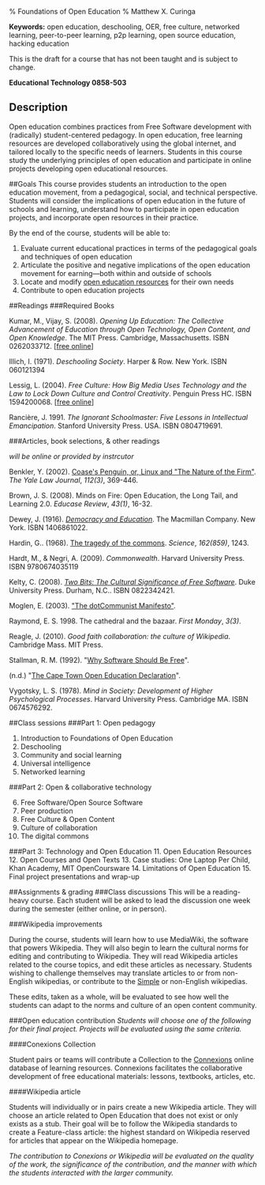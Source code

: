 % Foundations of Open Education
% Matthew X. Curinga

<!-- **********************
* This syllabus was created for
* the Educational Technology Program
* at Adelphi University:
* http://education.adelphi.edu
* copyright 2012 Matthew X. Curinga
* http://matt.curinga.com
* This work is licensed under the Creative Commons Attribution-ShareAlike 3.0 Unported License.
* To view a copy of this license, visit http://creativecommons.org/licenses/by-sa/3.0/ or send 
* a letter to Creative Commons, 444 Castro Street, Suite 900, Mountain View, California, 94041, USA.
* We ask, but do not require, that attribution includes a link to our websites (above).
* version: 2.1
* Based on work available here: https://github.com/mcuringa/adelphi-ed-tech-courses
*/-->

**Keywords:** open education, deschooling, OER, free culture, networked learning, peer-to-peer learning, p2p learning, open source education, hacking education

<div class="warn">This is the draft for a course that has not been taught and is subject to change.</div>

**Educational Technology 0858-503**

## Description
Open education combines practices from Free Software development with (radically) student-centered pedagogy. In open education, free learning resources are developed collaboratively using the global internet, and tailored locally to the specific needs of learners. Students in this course study the underlying principles of open education and participate in online projects developing open educational resources.

##Goals
This course provides students an introduction to the open education movement, from a pedagogical, social, and technical perspective. Students will consider the implications of open education in the future of schools and learning, understand how to participate in open education projects, and incorporate open resources in their practice.

By the end of the course, students will be able to:

1. Evaluate current educational practices in terms of the pedagogical goals and techniques of open education
2. Articulate the positive and negative implications of the open education movement for earning&mdash;both within and outside of schools
3. Locate and modify [open education resources](http://en.wikipedia.org/wiki/Open_educational_resources) for their own needs
4. Contribute to open education projects

##Readings
###Required Books
<div class="ref">

Kumar, M., Vijay, S. (2008). _Opening Up Education: The Collective Advancement of Education through Open Technology, Open Content, and Open Knowledge_. The MIT Press. Cambridge, Massachusetts. ISBN 0262033712. [[free online](http://mitpress.mit.edu/catalog/item/default.asp?ttype=2&tid=11309&mode=toc)]

Illich, I. (1971). _Deschooling Society_. Harper & Row. New York. ISBN 060121394

Lessig, L. (2004). _Free Culture: How Big Media Uses Technology and the Law to Lock Down Culture and Control Creativity_. Penguin Press HC. ISBN 1594200068. [[free online](http://www.free-culture.cc/freeculture.pdf)]


Rancière, J. 1991. _The Ignorant Schoolmaster: Five Lessons in Intellectual Emancipation_. Stanford University Press. USA. ISBN 0804719691.

</div>
###Articles, book selections, & other readings

_will be online or provided by instrcutor_
<div class="ref">

Benkler, Y. (2002). [Coase's Penguin, or, Linux and "The Nature of the Firm"](http://www.jstor.org/stable/1562247). _The Yale Law Journal_, _112(3)_, 369-446.

Brown, J. S. (2008). Minds on Fire: Open Education, the Long Tail, and Learning 2.0. _Educase Review_, _43(1)_, 16-32.

Dewey, J. (1916). [_Democracy and Education_](http://www.ilt.columbia.edu/publications/dewey.html). The Macmillan Company. New York. ISBN 1406861022.

Hardin, G.. (1968). [The tragedy of the commons](http://www.sciencemag.org/content/162/3859/1243.full). _Science_, _162(859)_, 1243.

Hardt, M., & Negri, A. (2009). _Commonwealth_. Harvard University Press. ISBN 9780674035119

Kelty, C. (2008). [_Two Bits: The Cultural Significance of Free Software_](http://twobits.net/read/). Duke University Press. Durham, N.C.. ISBN 0822342421.

Moglen, E. (2003). ["The dotCommunist Manifesto"](http://emoglen.law.columbia.edu/my_pubs/dcm.html).

Raymond, E. S. 1998. The cathedral and the bazaar. _First Monday_, _3(3)_.

Reagle, J. (2010). _Good faith collaboration: the culture of Wikipedia_. Cambridge  Mass. MIT Press.

Stallman, R. M. (1992). "[Why Software Should Be Free](http://www.gnu.org/philosophy/shouldbefree.html)".

(n.d.) "[The Cape Town Open Education Declaration](http://www.capetowndeclaration.org/read-the-declaration)".

Vygotsky, L. S. (1978). _Mind in Society: Development of Higher Psychological Processes_. Harvard University Press. Cambridge MA. ISBN 0674576292.

</div>

##Class sessions
###Part 1: Open pedagogy

1. Introduction to Foundations of Open Education
2. Deschooling
3. Community and social learning
4. Universal intelligence
5. Networked learning

###Part 2: Open & collaborative technology

6. Free Software/Open Source Software
7. Peer production
8. Free Culture & Open Content
9. Culture of collaboration
10. The digital commons

###Part 3: Technology and Open Education
11. Open Education Resources
12. Open Courses and Open Texts
13. Case studies: One Laptop Per Child, Khan Academy, MIT OpenCoursware
14. Limitations of Open Education
15. Final project presentations and wrap-up

##Assignments & grading
###Class discussions
This will be a reading-heavy course. Each student will be asked to lead the discussion one week during the semester (either online, or in person).

###Wikipedia improvements

During the course, students will learn how to use MediaWiki, the software that powers Wikipedia. They will also begin to learn the cultural norms for editing and contributing to Wikipedia. They will read
Wikipedia articles related to the course topics, and edit these articles as necessary. Students wishing to challenge themselves may translate articles to or from non-English wikipedias, or contribute to the [Simple](http://simple.wikipedia.org) or non-English wikipedias.

These edits, taken as a whole, will be evaluated to see how well the students can adapt to the norms and culture of an open content community. 

###Open education contribution
_Students will choose one of the following for their final project. Projects will be evaluated using the same criteria._

####Conexions Collection

Student pairs or teams will contribute a Collection to the [Connexions](http://cnx.org) online database of learning resources. Connexions facilitates the collaborative development of free educational materials: lessons, textbooks, articles, etc.

####Wikipedia article

Students will individually or in pairs create a new Wikipedia article. They will choose an article related to Open Education that does not exist or only exists as a stub. Their goal will be to follow the Wikipedia standards to create a Feature-class article: the highest standard on Wikipedia reserved for articles that appear on the Wikipedia homepage.

_The contribution to Conexions or Wikipedia will be evaluated on the quality of the work, the significance of the contribution, and the manner with which the students interacted with the larger community._
